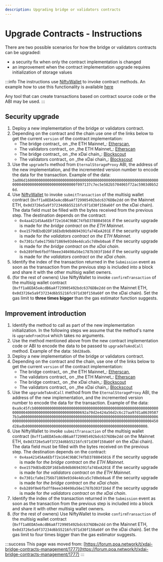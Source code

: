```yaml
---
description: Upgrading bridge or validators contracts
---
```


# Upgrade Contracts - Instructions

There are two possible scenarios for how the bridge or validators contracts can be upgraded:

* a security fix when only the contract implementation is changed
* an improvement when the contract implementation upgrade requires initialization of storage values

:::info
The instructions use [NiftyWallet](https://chrome.google.com/webstore/detail/nifty-wallet/jbdaocneiiinmjbjlgalhcelgbejmnid) to invoke contract methods. An example how to use this functionality is available [here](https://medium.com/poa-network/nifty-wallet-now-supports-interactions-with-smart-contracts-5e8c43c19e3a)

Any tool that can create transactions based on contract source code or the ABI may be used.
:::

## **Security upgrade**

1. Deploy a new implementation of the bridge or validators contract.
2. Depending on the contract and the chain use one of the links below to get the current `version` of the contract implementation:
   * The bridge contract_ on \_the ETH Mainnet_: [Etherscan](https://etherscan.io/address/0x4aa42145aa6ebf72e164c9bbc74fbd3788045016#readContract),
   * The validators contract_ on \_the ETH Mainnet_: [Etherscan](https://etherscan.io/address/0xe1579dEbdD2DF16Ebdb9db8694391fa74EeA201E#readContract)
   * The bridge contract_ on \_the xDai chain_: [Blockscout](https://blockscout.com/poa/xdai/address/0x7301CFA0e1756B71869E93d4e4Dca5c7d0eb0AA6/read-contract)
   * The validators contract_ on \_the xDai chain_: [Blockscout](https://blockscout.com/poa/xdai/address/0xB289f0e6fBDFf8EEE340498a56e1787B303F1B6D/read-contract)
3. Use the `upgradeTo` method from `EternalStorageProxy` ABI, the address of the new implementation, and the incremented version number to encode the data for the transaction. Example of the data: `3ad06d160000000000000000000000000000000000000000000000000000000000000004000000000000000000000000f097137c7ec5e582b5704065f72ac5903d0b526d`.
4. Use [NiftyWallet](https://chrome.google.com/webstore/detail/nifty-wallet/jbdaocneiiinmjbjlgalhcelgbejmnid) to invoke `submitTransaction` of the multisig wallet contract (`0xff1a8EDA5eAcdB6aAf729905492bdc6376DBe2dd` on the Mainnet ETH, `0x0d3726e5a9f37234d6b55216fc971d30f150a60f` on the xDai chain). The data field must be filled with the bytes received from the previous step. The destination depends on the contract:
   * `0x4aa42145Aa6Ebf72e164C9bBC74fbD3788045016` if the security upgrade is made for _the bridge contract_ on _the ETH Mainnet_.
   * `0xe1579dEbdD2DF16Ebdb9db8694391fa74EeA201E` if the security upgrade is made for _the validators contract_ on _the ETH Mainnet_.
   * `0x7301cfa0e1756b71869e93d4e4dca5c7d0eb0aa6` if the security upgrade is made for _the bridge contract_ on _the xDai chain_.
   * `0xb289f0e6fbdff8eee340498a56e1787b303f1b6d` if the security upgrade is made for _the validators contract_ on _the xDai chain_.
5. Identify the index of the transaction returned in the `Submission` event as soon as the transaction from the previous step is included into a block and share it with the other multisig wallet owners.
6. (for the rest of owners) Use NiftyWallet  to invoke `confirmTransaction` of the multisig wallet contract (`0xff1a8EDA5eAcdB6aAf729905492bdc6376DBe2dd` on the Mainnet ETH, `0x0d3726e5a9f37234d6b55216fc971d30f150a60f` on the xDai chain). Set the gas limit to **three times bigger** than the gas estimator function suggests.

## **Improvement introduction**

1. Identify the method to call as part of the new implementation initialization. In the following steps we assume that the method's name is `upgradeFrom3to4` which takes no arguments.
2. Use the method mentioned above from the new contract implementation code or ABI to encode the data to be passed to `upgradeToAndCall` method. Example of the data: `50d28adb`.
3. Deploy a new implementation of the bridge or validators contract.
4. Depending on the contract and the chain, use one of the links below to get the current `version` of the contract implementation:
   * The bridge contract_ on \_the ETH Mainnet_: [Etherscan](https://etherscan.io/address/0x4aa42145aa6ebf72e164c9bbc74fbd3788045016#readContract),
   * The validators contract_ on \_the ETH Mainnet_: [Etherscan](https://etherscan.io/address/0xe1579dEbdD2DF16Ebdb9db8694391fa74EeA201E#readContract)
   * The bridge contract_ on \_the xDai chain_: [Blockscout](https://blockscout.com/poa/xdai/address/0x7301CFA0e1756B71869E93d4e4Dca5c7d0eb0AA6/read-contract)
   * The validators contract_ on \_the xDai chain_: [Blockscout](https://blockscout.com/poa/xdai/address/0xB289f0e6fBDFf8EEE340498a56e1787B303F1B6D/read-contract)
5. Use the `upgradeToAndCall` method from the `EternalStorageProxy` ABI, the address of the new implementation, and the incremented version number to encode the data for the transaction. Example of the data: `0xa9c45fcb0000000000000000000000000000000000000000000000000000000000000004000000000000000000000000692a70d2e424a56d2c6c27aa97d1a86395877b3a0000000000000000000000000000000000000000000000000000000000000060000000000000000000000000000000000000000000000000000000000000000450d28adb00000000000000000000000000000000000000000000000000000000`.
6. Use NiftyWallet to invoke `submitTransaction` of the multisig wallet contract (`0xff1a8EDA5eAcdB6aAf729905492bdc6376DBe2dd` on the Mainnet ETH, `0x0d3726e5a9f37234d6b55216fc971d30f150a60f` on the xDai chain). The data field must be filled with the bytes received on the previous step. The destination depends on the contract:
   * `0x4aa42145Aa6Ebf72e164C9bBC74fbD3788045016` if the security upgrade is made for _the bridge contract_ on _the ETH Mainnet_.
   * `0xe1579dEbdD2DF16Ebdb9db8694391fa74EeA201E` if the security upgrade is made for _the validators contract_ on _the ETH Mainnet_.
   * `0x7301cfa0e1756b71869e93d4e4dca5c7d0eb0aa6` if the security upgrade is made for _the bridge contract_ on _the xDai chain_.
   * `0xb289f0e6fbdff8eee340498a56e1787b303f1b6d` if the security upgrade is made for _the validators contract_ on _the xDai chain_.
7. Identify the index of the transaction returned in the `Submission` event as soon as the transaction from the previous step is included into a block and share it with other multisig wallet owners.
8. (for the rest of owners) Use NiftyWallet  to invoke `confirmTransaction` of the multisig wallet contract (`0xff1a8EDA5eAcdB6aAf729905492bdc6376DBe2dd` on the Mainnet ETH, `0x0d3726e5a9f37234d6b55216fc971d30f150a60f` on the xDai chain). Set the gas limit to four times bigger than the gas estimator suggests.

:::success
This page was moved from: [https://forum.poa.network/t/xdai-bridge-contracts-management/1777](https://forum.poa.network/t/xdai-bridge-contracts-management/1777)
:::
